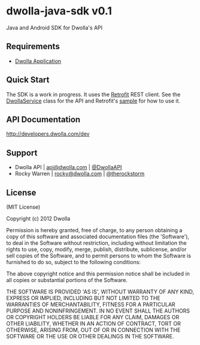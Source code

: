 # dwolla-java-sdk v0.1

Java and Android SDK for Dwolla's API

## Requirements
- [Dwolla Application](https://www.dwolla.com/applications)

## Quick Start

The SDK is a work in progress. It uses the [Retrofit](https://github.com/square/retrofit) REST client. See the [DwollaService](https://github.com/rockdub2/dwolla-java-sdk/blob/master/src/main/java/com/dwolla/java/sdk/DwollaService.java) class for the API and Retrofit's [sample](https://github.com/square/retrofit/blob/master/samples/twitter-client/src/main/java/com/squareup/retrofit/sample/twitter/Client.java) for how to use it.

## API Documentation

http://developers.dwolla.com/dev

## Support

- Dwolla API | api@dwolla.com | [@DwollaAPI](https://twitter.com/DwollaAPI)
- Rocky Warren | rocky@dwolla.com | [@therockstorm](https://twitter.com/therockstorm)

## License 

(MIT License)

Copyright (c) 2012 Dwolla

Permission is hereby granted, free of charge, to any person obtaining a copy of this software and associated documentation files (the 'Software'), to deal in the Software without restriction, including without limitation the rights to use, copy, modify, merge, publish, distribute, sublicense, and/or sell copies of the Software, and to permit persons to whom the Software is furnished to do so, subject to the following conditions:

The above copyright notice and this permission notice shall be included in all copies or substantial portions of the Software.

THE SOFTWARE IS PROVIDED 'AS IS', WITHOUT WARRANTY OF ANY KIND, EXPRESS OR IMPLIED, INCLUDING BUT NOT LIMITED TO THE WARRANTIES OF MERCHANTABILITY, FITNESS FOR A PARTICULAR PURPOSE AND NONINFRINGEMENT. IN NO EVENT SHALL THE AUTHORS OR COPYRIGHT HOLDERS BE LIABLE FOR ANY CLAIM, DAMAGES OR OTHER LIABILITY, WHETHER IN AN ACTION OF CONTRACT, TORT OR OTHERWISE, ARISING FROM, OUT OF OR IN CONNECTION WITH THE SOFTWARE OR THE USE OR OTHER DEALINGS IN THE SOFTWARE.
